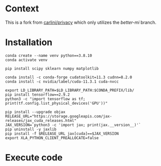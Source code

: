 # Context

This is a fork from [carlini/privacy](https://github.com/carlini/privacy) which only utilizes the *better-mi* branch.


# Installation

```
conda create --name venv python==3.8.10
conda activate venv
```

```
pip install scipy sklearn numpy matplotlib
```

```
conda install -c conda-forge cudatoolkit=11.3 cudnn=8.2.0
conda install -c nvidia/label/cuda-11.3.1 cuda-nvcc
```

```
export LD_LIBRARY_PATH=$LD_LIBRARY_PATH:$CONDA_PREFIX/lib/
pip install tensorflow==2.9.2
python3 -c "import tensorflow as tf; print(tf.config.list_physical_devices('GPU'))"
```

```
pip install --upgrade objax
RELEASE_URL="https://storage.googleapis.com/jax-releases/jax_cuda_releases.html"
JAX_VERSION=`python3 -c 'import jax; print(jax.__version__)'`
pip uninstall -y jaxlib
pip install -f $RELEASE_URL jax[cuda]==$JAX_VERSION
export XLA_PYTHON_CLIENT_PREALLOCATE=false
```

# Execute code
